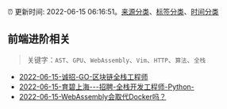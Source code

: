 :alarm_clock: 更新时间: 2022-06-15 06:16:51。[来源分类](../README.md)、[标签分类](../TAGS.md)、[时间分类](../TIMELINE.md)

## 前端进阶相关


> 关键字：`AST`、`GPU`、`WebAssembly`、`Vim`、`HTTP`、`算法`、`全栈`



- [2022-06-15-诚招-GO-区块链全栈工程师](https://www.v2ex.com/t/859745) 
- [2022-06-15-育碧上海---招聘-全栈开发工程师-Python-](https://www.v2ex.com/t/859736) 
- [2022-06-15-WebAssembly会取代Docker吗？](https://toutiao.io/k/ojpzxm8) 
